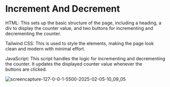 <h1>Increment And Decrement</h1>


HTML:
This sets up the basic structure of the page, including a heading, a div to display the counter value, and two buttons for incrementing and decrementing the counter.

Tailwind CSS: 
This is used to style the elements, making the page look clean and modern with minimal effort.

JavaScript:
This script handles the logic for incrementing and decrementing the counter. It updates the displayed counter value whenever the buttons are clicked.



![screencapture-127-0-0-1-5500-2025-02-05-10_09_05](https://github.com/user-attachments/assets/b3fd9b1f-2c10-4e42-b1b6-50a66c718511)







